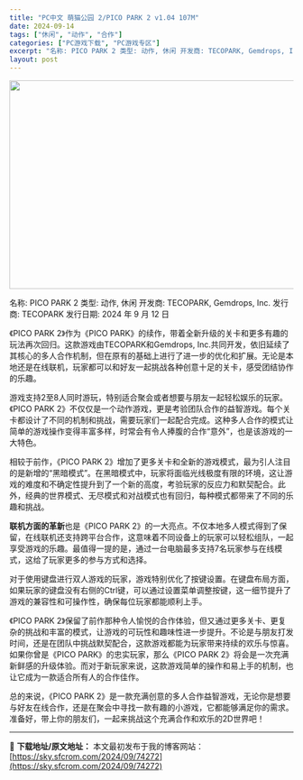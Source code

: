 ```yaml
---
title: "PC中文 萌猫公园 2/PICO PARK 2 v1.04 107M"
date: 2024-09-14
tags: ["休闲", "动作", "合作"]
categories: ["PC游戏下载", "PC游戏专区"]
excerpt: "名称: PICO PARK 2 类型: 动作, 休闲 开发商: TECOPARK, Gemdrops, Inc. 发行商: TECOPARK 发行日期: 2024 年 9 月 12 日 《PICO PARK 2》作为《PICO PARK》的续作，带着全新升级的关卡和更多有趣的玩法再次回归。这款游戏由&hellip;"
layout: post
---
```


<img class="aligncenter size-full wp-image-74273" src="https://sky.sfcrom.com/wp-content/uploads/2024/09/2024091408455188.webp" alt="" width="660" height="370" />

名称: PICO PARK 2
类型: 动作, 休闲
开发商: TECOPARK, Gemdrops, Inc.
发行商: TECOPARK
发行日期: 2024 年 9 月 12 日

《PICO PARK 2》作为《PICO PARK》的续作，带着全新升级的关卡和更多有趣的玩法再次回归。这款游戏由TECOPARK和Gemdrops, Inc.共同开发，依旧延续了其核心的多人合作机制，但在原有的基础上进行了进一步的优化和扩展。无论是本地还是在线联机，玩家都可以和好友一起挑战各种创意十足的关卡，感受团结协作的乐趣。

游戏支持2至8人同时游玩，特别适合聚会或者想要与朋友一起轻松娱乐的玩家。《PICO PARK 2》不仅仅是一个动作游戏，更是考验团队合作的益智游戏。每个关卡都设计了不同的机制和挑战，需要玩家们一起配合完成。这种多人合作的模式让简单的游戏操作变得丰富多样，时常会有令人捧腹的合作“意外”，也是该游戏的一大特色。

相较于前作，《PICO PARK 2》增加了更多关卡和全新的游戏模式，最为引人注目的是新增的“黑暗模式”。在黑暗模式中，玩家将面临光线极度有限的环境，这让游戏的难度和不确定性提升到了一个新的高度，考验玩家的反应力和默契配合。此外，经典的世界模式、无尽模式和对战模式也有回归，每种模式都带来了不同的乐趣和挑战。

<strong>联机方面的革新</strong>也是《PICO PARK 2》的一大亮点。不仅本地多人模式得到了保留，在线联机还支持跨平台合作，这意味着不同设备上的玩家可以轻松组队，一起享受游戏的乐趣。最值得一提的是，通过一台电脑最多支持7名玩家参与在线模式，这给了玩家更多的参与方式和选择。

对于使用键盘进行双人游戏的玩家，游戏特别优化了按键设置。在键盘布局方面，如果玩家的键盘没有右侧的Ctrl键，可以通过设置菜单调整按键，这一细节提升了游戏的兼容性和可操作性，确保每位玩家都能顺利上手。

《PICO PARK 2》保留了前作那种令人愉悦的合作体验，但又通过更多关卡、更复杂的挑战和丰富的模式，让游戏的可玩性和趣味性进一步提升。不论是与朋友打发时间，还是在团队中挑战默契配合，这款游戏都能为玩家带来持续的欢乐与惊喜。如果你曾是《PICO PARK》的忠实玩家，那么《PICO PARK 2》将会是一次充满新鲜感的升级体验。而对于新玩家来说，这款游戏简单的操作和易上手的机制，也让它成为一款适合所有人的合作佳作。

总的来说，《PICO PARK 2》是一款充满创意的多人合作益智游戏，无论你是想要与好友在线合作，还是在聚会中寻找一款有趣的小游戏，它都能够满足你的需求。准备好，带上你的朋友们，一起来挑战这个充满合作和欢乐的2D世界吧！

---
📖 **下载地址/原文地址：** 本文最初发布于我的博客网站：[https://sky.sfcrom.com/2024/09/74272](https://sky.sfcrom.com/2024/09/74272)
